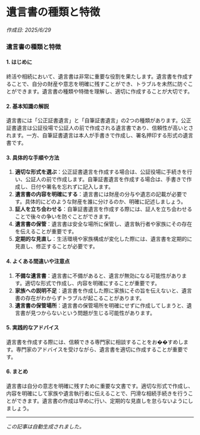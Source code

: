 # 遺言書の種類と特徴

*作成日: 2025/6/29*

### 遺言書の種類と特徴

#### 1. はじめに
終活や相続において、遺言書は非常に重要な役割を果たします。遺言書を作成することで、自分の財産や意志を明確に残すことができ、トラブルを未然に防ぐことができます。遺言書の種類や特徴を理解し、適切に作成することが大切です。

#### 2. 基本知識の解説
遺言書には「公正証書遺言」と「自筆証書遺言」の2つの種類があります。公正証書遺言は公証役場で公証人の前で作成される遺言書であり、信頼性が高いとされます。一方、自筆証書遺言は本人が手書きで作成し、署名押印する形式の遺言書です。

#### 3. 具体的な手順や方法
1. **適切な形式を選ぶ**：公正証書遺言を作成する場合は、公証役場に手続きを行い、公証人の前で作成します。自筆証書遺言を作成する場合は、手書きで作成し、日付や署名を忘れずに記入します。
2. **遺言書の内容を明確にする**：遺言書には財産の分与や遺志の記載が必要です。具体的にどのような財産を誰に分けるのか、明確に記述しましょう。
3. **証人を立ち会わせる**：自筆証書遺言を作成する際には、証人を立ち会わせることで後々の争いを防ぐことができます。
4. **遺言書の保管**：遺言書は安全な場所に保管し、遺言執行者や家族にその存在を伝えることが重要です。
5. **定期的な見直し**：生活環境や家族構成が変化した際には、遺言書を定期的に見直し、修正することが必要です。

#### 4. よくある間違いや注意点
1. **不備な遺言書**：遺言書に不備があると、遺言が無効になる可能性があります。適切な形式で作成し、内容を明確にすることが重要です。
2. **家族への説明不足**：遺言書を作成した際に家族にその旨を伝えないと、遺言書の存在がわからずトラブルが起こることがあります。
3. **遺言書の保管場所**：遺言書の保管場所を明確にせずに作成してしまうと、遺言書が見つからないという問題が生じる可能性があります。

#### 5. 実践的なアドバイス
遺言書を作成する際には、信頼できる専門家に相談することをお��すめします。専門家のアドバイスを受けながら、遺言書を適切に作成することが重要です。

#### 6. まとめ
遺言書は自分の意志を明確に残すために重要な文書です。適切な形式で作成し、内容を明確にして家族や遺言執行者に伝えることで、円滑な相続手続きを行うことができます。遺言書の作成は早めに行い、定期的な見直しを怠らないようにしましょう。

---
*この記事は自動生成されました。*